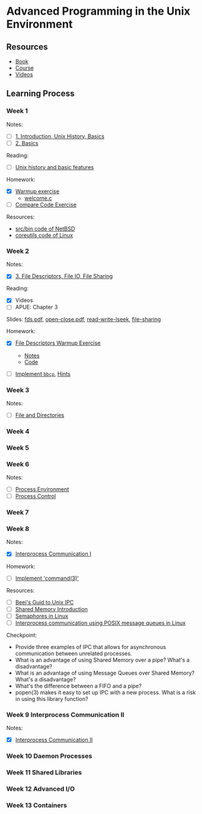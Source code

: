 # Advanced Programming in the Unix Environment

## Resources

- [Book](https://www.amazon.de/Programming-Environment-Addison-Wesley-Professional-Computing/dp/0321637739)
- [Course](https://stevens.netmeister.org/631/)
- [Videos](https://www.youtube.com/playlist?list=PL0qfF8MrJ-jxMfirAdxDs9zIiBg2Wug0z)

## Learning Process

### Week 1

Notes:
- [ ] [1. Introduction, Unix History, Basics](1-Introduction-Unix-History.md)
- [ ] [2. Basics](2-Basics.md)

Reading:

- [ ] [Unix history and basic features](./reading/02-unix-2.pdf)

Homework:

- [X] [Warmup exercise](https://stevens.netmeister.org/631/fixme-exercise.html)
    - [welcome.c](./homework/hw1/welcome.c)
- [ ] [Compare Code Exercise](https://stevens.netmeister.org/631/compare-code-exercise.html)

Resources:

- [src/bin code of NetBSD](http://cvsweb.netbsd.org/bsdweb.cgi/src/bin/)
- [coreutils code of Linux](https://ftp.gnu.org/gnu/coreutils/)

### Week 2

Notes:
- [X] [3. File Descriptors, File IO, File Sharing](./3-File-Descriptor-File-IO-File-Sharing.md)

Reading:
- [X] Videos
- [ ] APUE: Chapter 3

Slides: [fds.pdf](./slides/02-fds.pdf),  [open-close.pdf](./slides/02-open-close.pdf), [read-write-lseek](./slides/02-read-write-lseek.pdf), [file-sharing](./slides/02-file-sharing.pdf)

Homework:

- [X] [File Descriptors Warmup Exercise](https://stevens.netmeister.org/631/fd-exercise.html)
    - [Notes](./homework/lecture02/README.md)
    - [Code](./homework/lecture02/print-fileno.c)

- [ ] [Implement `bbcp`](./homework/bbcp.1.pdf), [Hints](https://stevens.netmeister.org/631/f21-hw1.html)


### Week 3

Notes:
- [ ] [File and Directories](4-File-and-Directories.md)

### Week 4

### Week 5

### Week 6

Notes: 
- [ ] [Process Environment](7-Process-Environment.md)
- [ ] [Process Control](8-Process-Control.md)

### Week 7 

### Week 8 

Notes:
- [X] [Interprocess Communication I](14-Interprocess-Communication-I.md)

Homework:
- [ ] [Implement 'command(3)'](https://stevens.netmeister.org/631/f21-hw2.html)

Resources:

- [ ] [Beej's Guid to Unix IPC](https://beej.us/guide/bgipc/html/single/bgipc.html)
- [ ] [Shared Memory Introduction](https://web.archive.org/web/20160507131726/http://www.kohala.com/start/unpv22e/unpv22e.chap12.pdf)
- [ ] [Semaphores in Linux](https://web.archive.org/web/20180316204322/http://www.linuxdevcenter.com/pub/a/linux/2007/05/24/semaphores-in-linux.html)
- [ ] [Interprocess communication using POSIX message queues in Linux](https://www.softprayog.in/programming/interprocess-communication-using-posix-message-queues-in-linux)

Checkpoint:

- Provide three examples of IPC that allows for asynchronous communication between unrelated processes.
- What is an advantage of using Shared Memory over a pipe? What's a disadvantage?
- What is an advantage of using Message Queues over Shared Memory? What's a disadvantage?
- What's the difference between a FIFO and a pipe?
- popen(3) makes it easy to set up IPC with a new process. What is a risk in using this library function?


### Week 9 Interprocess Communication II

Notes:
- [X] [Interprocess Communication II](14-Interprocess-Communication-II.md)

### Week 10 Daemon Processes
### Week 11 Shared Libraries
### Week 12 Advanced I/O
### Week 13 Containers
